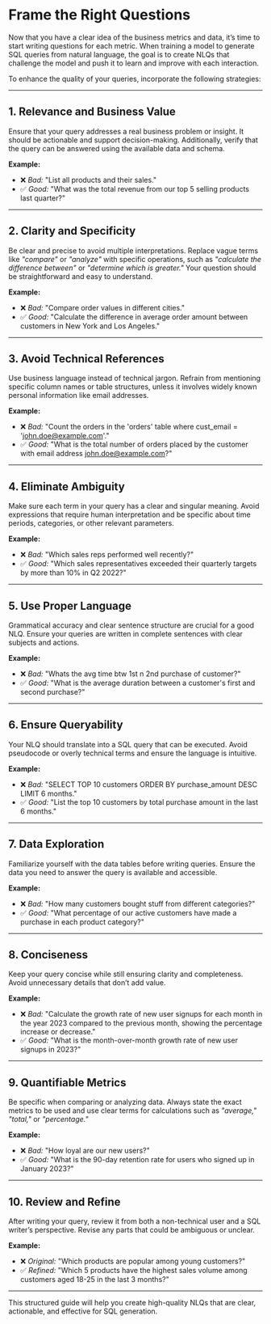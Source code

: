 # Frame the Right Questions

Now that you have a clear idea of the business metrics and data, it’s time to start writing questions for each metric. When training a model to generate SQL queries from natural language, the goal is to create NLQs that challenge the model and push it to learn and improve with each interaction.

To enhance the quality of your queries, incorporate the following strategies:

---

## 1. Relevance and Business Value

Ensure that your query addresses a real business problem or insight. It should be actionable and support decision-making. Additionally, verify that the query can be answered using the available data and schema.

**Example:**

- ❌ *Bad:* "List all products and their sales."
- ✅ *Good:* "What was the total revenue from our top 5 selling products last quarter?"

---

## 2. Clarity and Specificity

Be clear and precise to avoid multiple interpretations. Replace vague terms like *"compare"* or *"analyze"* with specific operations, such as *"calculate the difference between"* or *"determine which is greater."* Your question should be straightforward and easy to understand.

**Example:**

- ❌ *Bad:* "Compare order values in different cities."
- ✅ *Good:* "Calculate the difference in average order amount between customers in New York and Los Angeles."

---

## 3. Avoid Technical References

Use business language instead of technical jargon. Refrain from mentioning specific column names or table structures, unless it involves widely known personal information like email addresses.

**Example:**

- ❌ *Bad:* "Count the orders in the 'orders' table where cust_email = 'john.doe@example.com'."
- ✅ *Good:* "What is the total number of orders placed by the customer with email address john.doe@example.com?"

---

## 4. Eliminate Ambiguity

Make sure each term in your query has a clear and singular meaning. Avoid expressions that require human interpretation and be specific about time periods, categories, or other relevant parameters.

**Example:**

- ❌ *Bad:* "Which sales reps performed well recently?"
- ✅ *Good:* "Which sales representatives exceeded their quarterly targets by more than 10% in Q2 2022?"

---

## 5. Use Proper Language

Grammatical accuracy and clear sentence structure are crucial for a good NLQ. Ensure your queries are written in complete sentences with clear subjects and actions.

**Example:**

- ❌ *Bad:* "Whats the avg time btw 1st n 2nd purchase of customer?"
- ✅ *Good:* "What is the average duration between a customer's first and second purchase?"

---

## 6. Ensure Queryability

Your NLQ should translate into a SQL query that can be executed. Avoid pseudocode or overly technical terms and ensure the language is intuitive.

**Example:**

- ❌ *Bad:* "SELECT TOP 10 customers ORDER BY purchase_amount DESC LIMIT 6 months."
- ✅ *Good:* "List the top 10 customers by total purchase amount in the last 6 months."

---

## 7. Data Exploration

Familiarize yourself with the data tables before writing queries. Ensure the data you need to answer the query is available and accessible.

**Example:**

- ❌ *Bad:* "How many customers bought stuff from different categories?"
- ✅ *Good:* "What percentage of our active customers have made a purchase in each product category?"

---

## 8. Conciseness

Keep your query concise while still ensuring clarity and completeness. Avoid unnecessary details that don’t add value.

**Example:**

- ❌ *Bad:* "Calculate the growth rate of new user signups for each month in the year 2023 compared to the previous month, showing the percentage increase or decrease."
- ✅ *Good:* "What is the month-over-month growth rate of new user signups in 2023?"

---

## 9. Quantifiable Metrics

Be specific when comparing or analyzing data. Always state the exact metrics to be used and use clear terms for calculations such as *"average,"* *"total,"* or *"percentage."*

**Example:**

- ❌ *Bad:* "How loyal are our new users?"
- ✅ *Good:* "What is the 90-day retention rate for users who signed up in January 2023?"

---

## 10. Review and Refine

After writing your query, review it from both a non-technical user and a SQL writer’s perspective. Revise any parts that could be ambiguous or unclear.

**Example:**

- ❌ *Original:* "Which products are popular among young customers?"
- ✅ *Refined:* "Which 5 products have the highest sales volume among customers aged 18-25 in the last 3 months?"

---

This structured guide will help you create high-quality NLQs that are clear, actionable, and effective for SQL generation.
